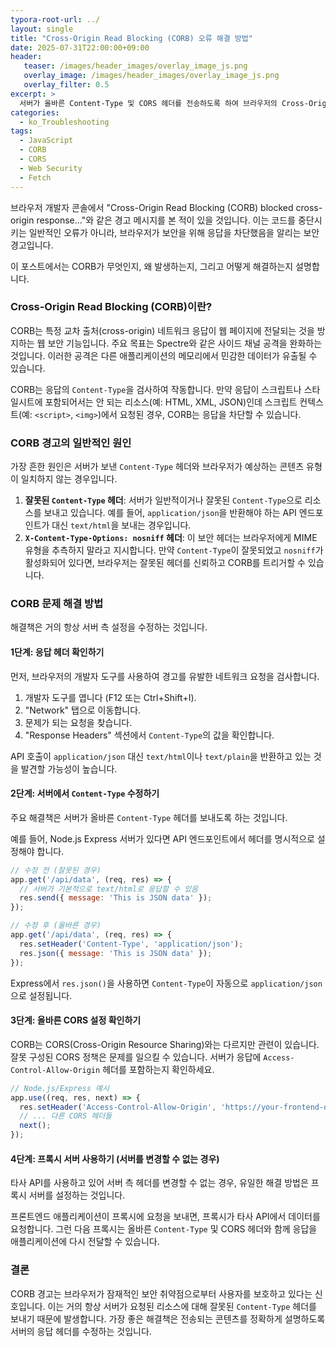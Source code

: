 ```yaml
---
typora-root-url: ../
layout: single
title: "Cross-Origin Read Blocking (CORB) 오류 해결 방법"
date: 2025-07-31T22:00:00+09:00
header:
   teaser: /images/header_images/overlay_image_js.png
   overlay_image: /images/header_images/overlay_image_js.png
   overlay_filter: 0.5
excerpt: >
  서버가 올바른 Content-Type 및 CORS 헤더를 전송하도록 하여 브라우저의 Cross-Origin Read Blocking (CORB) 경고를 해결하는 방법을 알아봅니다.
categories:
  - ko_Troubleshooting
tags:
  - JavaScript
  - CORB
  - CORS
  - Web Security
  - Fetch
---
```


브라우저 개발자 콘솔에서 "Cross-Origin Read Blocking (CORB) blocked cross-origin response..."와 같은 경고 메시지를 본 적이 있을 것입니다. 이는 코드를 중단시키는 일반적인 오류가 아니라, 브라우저가 보안을 위해 응답을 차단했음을 알리는 보안 경고입니다.

이 포스트에서는 CORB가 무엇인지, 왜 발생하는지, 그리고 어떻게 해결하는지 설명합니다.

### Cross-Origin Read Blocking (CORB)이란?

CORB는 특정 교차 출처(cross-origin) 네트워크 응답이 웹 페이지에 전달되는 것을 방지하는 웹 보안 기능입니다. 주요 목표는 Spectre와 같은 사이드 채널 공격을 완화하는 것입니다. 이러한 공격은 다른 애플리케이션의 메모리에서 민감한 데이터가 유출될 수 있습니다.

CORB는 응답의 `Content-Type`을 검사하여 작동합니다. 만약 응답이 스크립트나 스타일시트에 포함되어서는 안 되는 리소스(예: HTML, XML, JSON)인데 스크립트 컨텍스트(예: `<script>`, `<img>`)에서 요청된 경우, CORB는 응답을 차단할 수 있습니다.

### CORB 경고의 일반적인 원인

가장 흔한 원인은 서버가 보낸 `Content-Type` 헤더와 브라우저가 예상하는 콘텐츠 유형이 일치하지 않는 경우입니다.

1.  **잘못된 `Content-Type` 헤더**: 서버가 일반적이거나 잘못된 `Content-Type`으로 리소스를 보내고 있습니다. 예를 들어, `application/json`을 반환해야 하는 API 엔드포인트가 대신 `text/html`을 보내는 경우입니다.
2.  **`X-Content-Type-Options: nosniff` 헤더**: 이 보안 헤더는 브라우저에게 MIME 유형을 추측하지 말라고 지시합니다. 만약 `Content-Type`이 잘못되었고 `nosniff`가 활성화되어 있다면, 브라우저는 잘못된 헤더를 신뢰하고 CORB를 트리거할 수 있습니다.

### CORB 문제 해결 방법

해결책은 거의 항상 서버 측 설정을 수정하는 것입니다.

#### 1단계: 응답 헤더 확인하기

먼저, 브라우저의 개발자 도구를 사용하여 경고를 유발한 네트워크 요청을 검사합니다.

1.  개발자 도구를 엽니다 (F12 또는 Ctrl+Shift+I).
2.  "Network" 탭으로 이동합니다.
3.  문제가 되는 요청을 찾습니다.
4.  "Response Headers" 섹션에서 `Content-Type`의 값을 확인합니다.

API 호출이 `application/json` 대신 `text/html`이나 `text/plain`을 반환하고 있는 것을 발견할 가능성이 높습니다.

#### 2단계: 서버에서 `Content-Type` 수정하기

주요 해결책은 서버가 올바른 `Content-Type` 헤더를 보내도록 하는 것입니다.

예를 들어, Node.js Express 서버가 있다면 API 엔드포인트에서 헤더를 명시적으로 설정해야 합니다.

```javascript
// 수정 전 (잘못된 경우)
app.get('/api/data', (req, res) => {
  // 서버가 기본적으로 text/html로 응답할 수 있음
  res.send({ message: 'This is JSON data' });
});

// 수정 후 (올바른 경우)
app.get('/api/data', (req, res) => {
  res.setHeader('Content-Type', 'application/json');
  res.json({ message: 'This is JSON data' });
});
```
Express에서 `res.json()`을 사용하면 `Content-Type`이 자동으로 `application/json`으로 설정됩니다.

#### 3단계: 올바른 CORS 설정 확인하기

CORB는 CORS(Cross-Origin Resource Sharing)와는 다르지만 관련이 있습니다. 잘못 구성된 CORS 정책은 문제를 일으킬 수 있습니다. 서버가 응답에 `Access-Control-Allow-Origin` 헤더를 포함하는지 확인하세요.

```javascript
// Node.js/Express 예시
app.use((req, res, next) => {
  res.setHeader('Access-Control-Allow-Origin', 'https://your-frontend-domain.com');
  // ... 다른 CORS 헤더들
  next();
});
```

#### 4단계: 프록시 서버 사용하기 (서버를 변경할 수 없는 경우)

타사 API를 사용하고 있어 서버 측 헤더를 변경할 수 없는 경우, 유일한 해결 방법은 프록시 서버를 설정하는 것입니다.

프론트엔드 애플리케이션이 프록시에 요청을 보내면, 프록시가 타사 API에서 데이터를 요청합니다. 그런 다음 프록시는 올바른 `Content-Type` 및 CORS 헤더와 함께 응답을 애플리케이션에 다시 전달할 수 있습니다.

### 결론

CORB 경고는 브라우저가 잠재적인 보안 취약점으로부터 사용자를 보호하고 있다는 신호입니다. 이는 거의 항상 서버가 요청된 리소스에 대해 잘못된 `Content-Type` 헤더를 보내기 때문에 발생합니다. 가장 좋은 해결책은 전송되는 콘텐츠를 정확하게 설명하도록 서버의 응답 헤더를 수정하는 것입니다.

